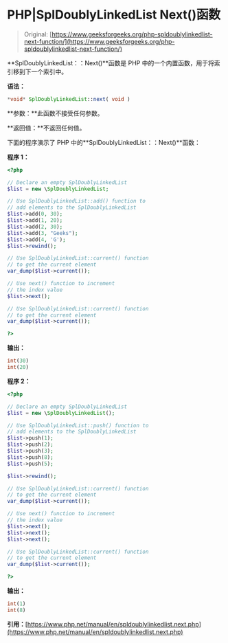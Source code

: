# PHP|SplDoublyLinkedList Next()函数

> Original: [https://www.geeksforgeeks.org/php-spldoublylinkedlist-next-function/](https://www.geeksforgeeks.org/php-spldoublylinkedlist-next-function/)

**SplDoublyLinkedList：：Next()**函数是 PHP 中的一个内置函数，用于将索引移到下一个索引中。

**语法：**

```php
*void* SplDoublyLinkedList::next( void )
```

**参数：**此函数不接受任何参数。

**返回值：**不返回任何值。

下面的程序演示了 PHP 中的**SplDoublyLinkedList：：Next()**函数：

**程序 1：**

```php
<?php 

// Declare an empty SplDoublyLinkedList
$list = new \SplDoublyLinkedList;

// Use SplDoublyLinkedList::add() function to 
// add elements to the SplDoublyLinkedList
$list->add(0, 30);
$list->add(1, 20);
$list->add(2, 30);
$list->add(3, "Geeks");
$list->add(4, 'G');
$list->rewind();

// Use SplDoublyLinkedList::current() function
// to get the current element
var_dump($list->current());

// Use next() function to increment
// the index value
$list->next();

// Use SplDoublyLinkedList::current() function
// to get the current element
var_dump($list->current());

?> 
```

**输出：**

```php
int(30)
int(20)

```

**程序 2：**

```php
<?php 

// Declare an empty SplDoublyLinkedList
$list = new \SplDoublyLinkedList();

// Use SplDoublyLinkedList::push() function to 
// add elements to the SplDoublyLinkedList
$list->push(1);
$list->push(2);
$list->push(3);
$list->push(8);
$list->push(5);

$list->rewind();

// Use SplDoublyLinkedList::current() function
// to get the current element
var_dump($list->current());

// Use next() function to increment
// the index value
$list->next();
$list->next();
$list->next();

// Use SplDoublyLinkedList::current() function
// to get the current element
var_dump($list->current());

?> 
```

**输出：**

```php
int(1)
int(8)

```

**引用：**[https://www.php.net/manual/en/spldoublylinkedlist.next.php](https://www.php.net/manual/en/spldoublylinkedlist.next.php)